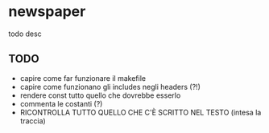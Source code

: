 # newspaper

todo desc

## TODO

- capire come far funzionare il makefile
- capire come funzionano gli includes negli headers (?!)
- rendere const tutto quello che dovrebbe esserlo
- commenta le costanti (?)
- RICONTROLLA TUTTO QUELLO CHE C'È SCRITTO NEL TESTO (intesa la traccia)
